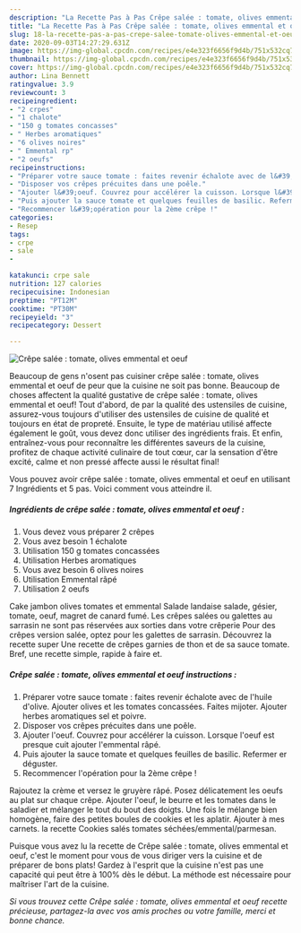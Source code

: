 ```yaml
---
description: "La Recette Pas à Pas Crêpe salée : tomate, olives emmental et oeuf"
title: "La Recette Pas à Pas Crêpe salée : tomate, olives emmental et oeuf"
slug: 18-la-recette-pas-a-pas-crepe-salee-tomate-olives-emmental-et-oeuf
date: 2020-09-03T14:27:29.631Z
image: https://img-global.cpcdn.com/recipes/e4e323f6656f9d4b/751x532cq70/crepe-salee-tomate-olives-emmental-et-oeuf-photo-principale-de-la-recette.jpg
thumbnail: https://img-global.cpcdn.com/recipes/e4e323f6656f9d4b/751x532cq70/crepe-salee-tomate-olives-emmental-et-oeuf-photo-principale-de-la-recette.jpg
cover: https://img-global.cpcdn.com/recipes/e4e323f6656f9d4b/751x532cq70/crepe-salee-tomate-olives-emmental-et-oeuf-photo-principale-de-la-recette.jpg
author: Lina Bennett
ratingvalue: 3.9
reviewcount: 3
recipeingredient:
- "2 crpes"
- "1 chalote"
- "150 g tomates concasses"
- " Herbes aromatiques"
- "6 olives noires"
- " Emmental rp"
- "2 oeufs"
recipeinstructions:
- "Préparer votre sauce tomate : faites revenir échalote avec de l&#39;huile d&#39;olive. Ajouter olives et les tomates concassées. Faites mijoter. Ajouter herbes aromatiques sel et poivre."
- "Disposer vos crêpes précuites dans une poêle."
- "Ajouter l&#39;oeuf. Couvrez pour accélérer la cuisson. Lorsque l&#39;oeuf est presque cuit ajouter l&#39;emmental râpé."
- "Puis ajouter la sauce tomate et quelques feuilles de basilic. Refermer er déguster."
- "Recommencer l&#39;opération pour la 2ème crêpe !"
categories:
- Resep
tags:
- crpe
- sale
- 

katakunci: crpe sale  
nutrition: 127 calories
recipecuisine: Indonesian
preptime: "PT12M"
cooktime: "PT30M"
recipeyield: "3"
recipecategory: Dessert

---
```



![Crêpe salée : tomate, olives emmental et oeuf](https://img-global.cpcdn.com/recipes/e4e323f6656f9d4b/751x532cq70/crepe-salee-tomate-olives-emmental-et-oeuf-photo-principale-de-la-recette.jpg)

Beaucoup de gens n'osent pas cuisiner crêpe salée : tomate, olives emmental et oeuf de peur que la cuisine ne soit pas bonne. Beaucoup de choses affectent la qualité gustative de crêpe salée : tomate, olives emmental et oeuf! Tout d'abord, de par la qualité des ustensiles de cuisine, assurez-vous toujours d'utiliser des ustensiles de cuisine de qualité et toujours en état de propreté. Ensuite, le type de matériau utilisé affecte également le goût, vous devez donc utiliser des ingrédients frais. Et enfin, entraînez-vous pour reconnaître les différentes saveurs de la cuisine, profitez de chaque activité culinaire de tout cœur, car la sensation d'être excité, calme et non pressé affecte aussi le résultat final!

<!--inarticleads1-->

Vous pouvez avoir crêpe salée : tomate, olives emmental et oeuf en utilisant 7 Ingrédients et 5 pas. Voici comment vous atteindre il.

##### Ingrédients de crêpe salée : tomate, olives emmental et oeuf :

1. Vous devez vous préparer 2 crêpes
1. Vous avez besoin 1 échalote
1. Utilisation 150 g tomates concassées
1. Utilisation  Herbes aromatiques
1. Vous avez besoin 6 olives noires
1. Utilisation  Emmental râpé
1. Utilisation 2 oeufs


Cake jambon olives tomates et emmental  Salade landaise salade, gésier, tomate, oeuf, magret de canard fumé. Les crêpes salées ou galettes au sarrasin ne sont pas réservées aux sorties dans votre crêperie Pour des crêpes version salée, optez pour les galettes de sarrasin. Découvrez la recette super Une recette de crêpes garnies de thon et de sa sauce tomate. Bref, une recette simple, rapide à faire et. 

<!--inarticleads2-->

##### Crêpe salée : tomate, olives emmental et oeuf instructions :

1. Préparer votre sauce tomate : faites revenir échalote avec de l&#39;huile d&#39;olive. Ajouter olives et les tomates concassées. Faites mijoter. Ajouter herbes aromatiques sel et poivre.
1. Disposer vos crêpes précuites dans une poêle.
1. Ajouter l&#39;oeuf. Couvrez pour accélérer la cuisson. Lorsque l&#39;oeuf est presque cuit ajouter l&#39;emmental râpé.
1. Puis ajouter la sauce tomate et quelques feuilles de basilic. Refermer er déguster.
1. Recommencer l&#39;opération pour la 2ème crêpe !


Rajoutez la crème et versez le gruyère râpé. Posez délicatement les oeufs au plat sur chaque crêpe. Ajouter l&#39;oeuf, le beurre et les tomates dans le saladier et mélanger le tout du bout des doigts. Une fois le mélange bien homogène, faire des petites boules de cookies et les aplatir. Ajouter à mes carnets. la recette Cookies salés tomates séchées/emmental/parmesan. 

<!--inarticleads1-->

<p>
Puisque vous avez lu la recette de Crêpe salée : tomate, olives emmental et oeuf, c'est le moment pour vous de vous diriger vers la cuisine et de préparer de bons plats! Gardez à l'esprit que la cuisine n'est pas une capacité qui peut être à 100% dès le début. La méthode est nécessaire pour maîtriser l'art de la cuisine.
</p>

<p>
<i>Si vous trouvez cette Crêpe salée : tomate, olives emmental et oeuf recette précieuse, partagez-la avec vos amis proches ou votre famille, merci et bonne chance.</i>
</p>
